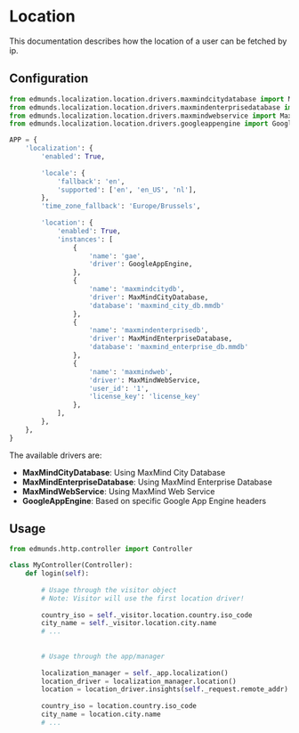 
# Location

This documentation describes how the location of a user can be fetched by ip.


## Configuration

```python
from edmunds.localization.location.drivers.maxmindcitydatabase import MaxMindCityDatabase
from edmunds.localization.location.drivers.maxmindenterprisedatabase import MaxMindEnterpriseDatabase
from edmunds.localization.location.drivers.maxmindwebservice import MaxMindWebService
from edmunds.localization.location.drivers.googleappengine import GoogleAppEngine

APP = {
    'localization': {
        'enabled': True,
        
        'locale': {
            'fallback': 'en',
            'supported': ['en', 'en_US', 'nl'],
        },
        'time_zone_fallback': 'Europe/Brussels',
        
        'location': {
            'enabled': True,
            'instances': [
                {
                    'name': 'gae',
                    'driver': GoogleAppEngine,
                },
                {
                    'name': 'maxmindcitydb',
                    'driver': MaxMindCityDatabase,
                    'database': 'maxmind_city_db.mmdb'
                },
                {
                    'name': 'maxmindenterprisedb',
                    'driver': MaxMindEnterpriseDatabase,
                    'database': 'maxmind_enterprise_db.mmdb'
                },
                {
                    'name': 'maxmindweb',
                    'driver': MaxMindWebService,
                    'user_id': '1',
                    'license_key': 'license_key'
                },
            ],
        },
    },
}
```

The available drivers are:

- **MaxMindCityDatabase**: Using MaxMind City Database
- **MaxMindEnterpriseDatabase**: Using MaxMind Enterprise Database
- **MaxMindWebService**: Using MaxMind Web Service
- **GoogleAppEngine**: Based on specific Google App Engine headers

## Usage

```python
from edmunds.http.controller import Controller

class MyController(Controller):
    def login(self):
        
        # Usage through the visitor object
        # Note: Visitor will use the first location driver!
        
        country_iso = self._visitor.location.country.iso_code
        city_name = self._visitor.location.city.name
        # ...
        
        
        # Usage through the app/manager
        
        localization_manager = self._app.localization()
        location_driver = localization_manager.location()
        location = location_driver.insights(self._request.remote_addr)
        
        country_iso = location.country.iso_code
        city_name = location.city.name
        # ...
```
